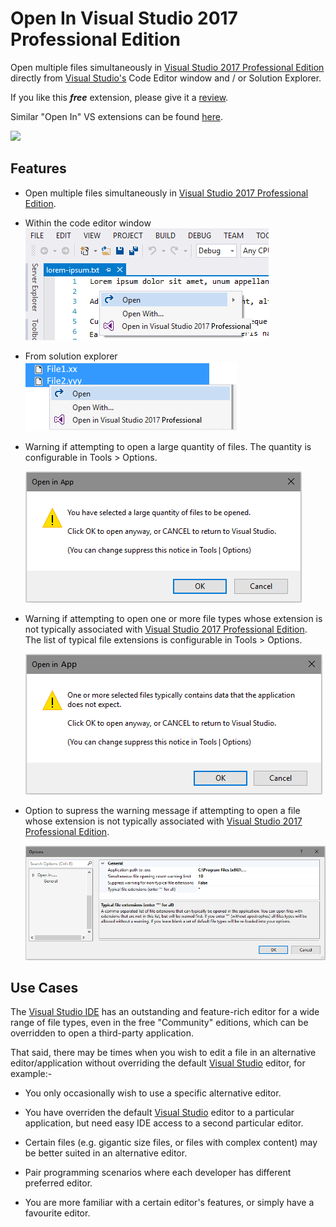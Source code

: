 [ThirdPartyAppHomePage]: https://www.visualstudio.com/vs/
<!-- Logo source = https://msdnshared.blob.core.windows.net/media/2015/05/8814.VisualStudioClean1.png -->
[VersionNumberBadgeURL]: https://vsmarketplacebadge.apphb.com/version/GregTrevellick.OpenInVisualStudio2017professional.svg
[VSMarketplaceUrl]: https://marketplace.visualstudio.com/items?itemName=GregTrevellick.OpeninVisualStudio2017Professional
[VSMarketplaceReviewsUrl]: https://marketplace.visualstudio.com/items?itemName=GregTrevellick.OpeninVisualStudio2017Professional#review-details

# Open In Visual Studio 2017 Professional Edition

Open multiple files simultaneously in [Visual Studio 2017 Professional Edition][ThirdPartyAppHomePage] directly from [Visual Studio's][VisualStudioURL] Code Editor window and / or Solution Explorer.

If you like this ***free*** extension, please give it a [review][VSMarketplaceReviewsUrl].

Similar "Open In" VS extensions can be found [here](https://marketplace.visualstudio.com/search?term=trevellick&target=VS&sortBy=Relevance).

[![][ThirdPartyAppOfficialLogo]][ThirdPartyAppHomePage]

## Features

- Open multiple files simultaneously in [Visual Studio 2017 Professional Edition][ThirdPartyAppHomePage].

- Within the code editor window
  ![](ReadMeScreenShot_CodeEditorWindow.png)

- From solution explorer
  ![](ReadMeScreenShot_ContextMenu.png)

- Warning if attempting to open a large quantity of files. The quantity is configurable in Tools > Options.

  ![](../Generic_ReadMeScreenShot_WarningLargeQuantity.png)

- Warning if attempting to open one or more file types whose extension is not typically associated with [Visual Studio 2017 Professional Edition][ThirdPartyAppHomePage]. The list of typical file extensions is configurable in Tools > Options.

  ![](../Generic_ReadMeScreenShot_WarningNonTypical.png)

- Option to supress the warning message if attempting to open a file whose extension is not typically associated with [Visual Studio 2017 Professional Edition][ThirdPartyAppHomePage].

  ![](../Generic_ReadMeScreenShot_OptionsGeneral.png)

## Use Cases

The [Visual Studio IDE][VisualStudioURL] has an outstanding and feature-rich editor for a wide range of file types, even in the free "Community" editions, which can be overridden to open a third-party application.

That said, there may be times when you wish to edit a file in an alternative editor/application without overriding the default [Visual Studio][VisualStudioURL] editor, for example:-

- You only occasionally wish to use a specific alternative editor.

- You have overriden the default [Visual Studio][VisualStudioURL] editor to a particular application, but need easy IDE access to a second particular editor.

- Certain files (e.g. gigantic size files, or files with complex content) may be better suited in an alternative editor.

- Pair programming scenarios where each developer has different preferred editor.

- You are more familiar with a certain editor's features, or simply have a favourite editor.

<!-- COPY END FOR VS GALLERY -->

[ThirdPartyAppOfficialLogo]: ThirdPartyLogo.png
[VisualStudioURL]: https://www.visualstudio.com/
